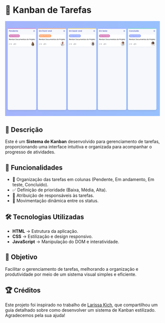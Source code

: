 # 📌 Kanban de Tarefas

![Kanban de Tarefas](src/kanban.png)

## 📖 Descrição

Este é um **Sistema de Kanban** desenvolvido para gerenciamento de tarefas, proporcionando uma interface intuitiva e organizada para acompanhar o progresso de atividades.

## 🚀 Funcionalidades

- 📌 Organização das tarefas em colunas (Pendente, Em andamento, Em teste, Concluído).
- ✅ Definição de prioridade (Baixa, Média, Alta).
- 👤 Atribuição de responsáveis às tarefas.
- 🔄 Movimentação dinâmica entre os status.

## 🛠 Tecnologias Utilizadas

- **HTML** → Estrutura da aplicação.
- **CSS** → Estilização e design responsivo.
- **JavaScript** → Manipulação do DOM e interatividade.

## 🎯 Objetivo

Facilitar o gerenciamento de tarefas, melhorando a organização e produtividade por meio de um sistema visual simples e eficiente.

## 🏆 Créditos

Este projeto foi inspirado no trabalho de [Larissa Kich](https://github.com/Larissakich), que compartilhou um guia detalhado sobre como desenvolver um sistema de Kanban estilizado. Agradecemos pela sua ajuda!
